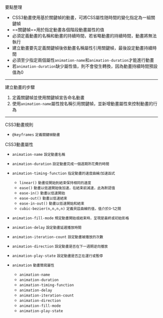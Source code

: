 要點整理
- CSS3動畫使用基於關鍵幀的動畫，可將CSS屬性随時間的變化指定為一組關鍵幀
- ==關鍵幀==用於指定動畫各個階段動畫屬性的值
- 必須定義動畫的名稱和動畫的持續時間，若省略動畫的持續時間，動畫將無法執行
- 建立動畫要先定義關鍵幀後依動畫名稱屬性引用關鍵幀，最後設定動畫持續時間
- 必須至少指定兩個屬性`animation-name`和`animation-duration`才能進行動畫
- 若`animation-duration`缺少屬性值，則不會發生轉換，因為動畫持續時間預設值為0

---

建立動畫的步驟
1. 定義關鍵幀並使用關鍵幀宣告命名動畫
2. 使用`animation-name`屬性按名稱引用關鍵幀，並新增動畫屬性來控制動畫的行為

---

CSS3動畫規則
- `@keyframes`	<small>定義關鍵幀動畫</small>

CSS3動畫屬性
- `animation-name` <small>設定動畫名稱</small>
- `animation-duration` <small>設定動畫完成一個週期所花費的時間</small>
- `animation-timing-function` <small>指定動畫的速度曲線/加速函式</small>	
	- `linear()` <small>動畫從開始到結束保持相同的速度</small>
	- `ease()` <small>動畫以低速開始後加速，在結束前減速，此為默認值</small>
	- `ease-in()` <small>動畫以低速開始</small>
	- `ease-out()` <small>動畫以低速結束</small>
	- `ease-in-out()` <small>動畫以低速開始和結束</small>
	- `cubic-bezier(n,n,n,n)` <small>定義貝茲曲線的值，值介於0-1之間</small>

- `animation-fill-mode` <small>規定動畫開始或結束時，呈現是最終或初始影格</small>
- `animation-delay` <small>設定動畫延遲播放時間</small>
- `animation-iteration-count` <small>設定動畫被播放的次數</small>
- `animation-direction` <small>設定動畫是否在下一週期逆向播放</small>
- `animation-play-state` <small>設定動畫是否正在運行或暫停</small>
- `animation` <small>動畫簡寫屬性</small>	
	- `animation-name`
	- `animation-duration`
	- `animation-timing-function`
	- `animation-delay`
	- `animation-iteration-count`
	- `animation-direction`
	- `animation-fill-mode`
	- `animation-play-state`